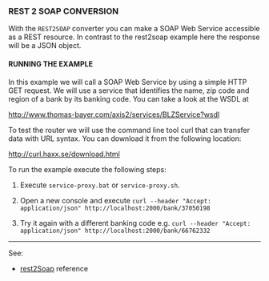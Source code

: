 ### REST 2 SOAP CONVERSION

With the `REST2SOAP` converter you can make a SOAP Web Service accessible as a REST resource. In contrast to the rest2soap example here the response will be a JSON object. 




#### RUNNING THE EXAMPLE

In this example we will call a SOAP Web Service by using a simple HTTP GET request. We will use a service that identifies the name, zip code and region of a bank by its banking code. You can take a look at the WSDL at 


http://www.thomas-bayer.com/axis2/services/BLZService?wsdl

To test the router we will use the command line tool curl that can transfer data with URL syntax. You can download it from the following location:
   
     
   http://curl.haxx.se/download.html


To run the example execute the following steps:

1. Execute `service-proxy.bat` or `service-proxy.sh`.

2. Open a new console and execute `curl --header "Accept: application/json" http://localhost:2000/bank/37050198`

4. Try it again with a different banking code e.g. `curl --header "Accept: application/json" http://localhost:2000/bank/66762332`

--- 
See:
- [rest2Soap](https://membrane-soa.org/api-gateway-doc/current/configuration/reference/rest2Soap.htm) reference